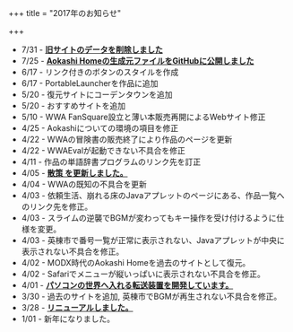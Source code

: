 +++
title = "2017年のお知らせ"

+++

- 7/31 - [**旧サイトのデータを削除しました**](07_31.html)
- 7/25 - [**Aokashi Homeの生成元ファイルをGitHubに公開しました**](07_25.html)
- 6/17 - リンク付きのボタンのスタイルを作成
- 6/17 - PortableLauncherを作品に追加
- 5/20 - 復元サイトにコーデンタウンを追加
- 5/20 - おすすめサイトを追加
- 5/10 - WWA FanSquare設立と薄い本販売再開によるWebサイト修正
- 4/25 - Aokashiについての環境の項目を修正
- 4/22 - WWAの冒険書の販売終了により作品のページを更新
- 4/22 - WWAEvalが起動できない不具合を修正
- 4/11 - 作品の単語辞書プログラムのリンク先を訂正
- 4/05 - [**散策 を更新しました。**](04_05.html)
- 4/04 - WWAの既知の不具合を更新
- 4/03 - 依頼生活、崩れる床のJavaアプレットのページにある、作品一覧へのリンク先を修正。
- 4/03 - スライムの逆襲でBGMが変わってもキー操作を受け付けるように仕様を変更。
- 4/03 - 英棟市で番号一覧が正常に表示されない、Javaアプレットが中央に表示されない不具合を修正。
- 4/02 - MODX時代のAokashi Homeを過去のサイトとして復元。
- 4/02 - Safariでメニューが縦いっぱいに表示されない不具合を修正。
- 4/01 - [**パソコンの世界へ入れる転送装置を開発しています。**](04_01.html)
- 3/30 - 過去のサイトを追加, 英棟市でBGMが再生されない不具合を修正。
- 3/28 - [**リニューアルしました。**](03_28.html)
- 1/01 - 新年になりました。